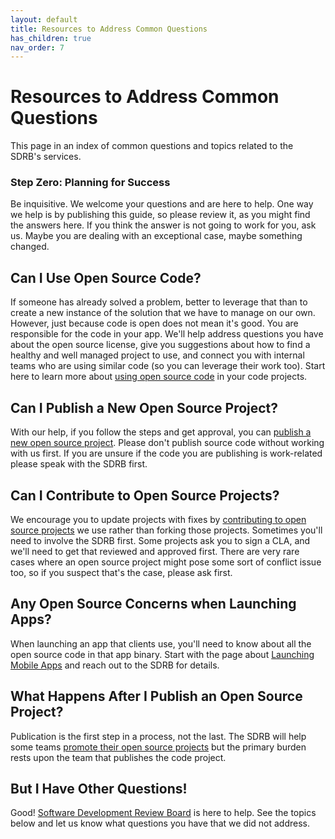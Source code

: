 ```yaml
---
layout: default
title: Resources to Address Common Questions
has_children: true
nav_order: 7
---
```


# Resources to Address Common Questions

This page in an index of common questions and topics related to the SDRB's services.

### Step Zero: Planning for Success
Be inquisitive. We welcome your questions and are here to help. One way we help is by publishing this guide, so please review it, as you might find the answers here. If you think the answer is not going to work for you, ask us. Maybe you are dealing with an exceptional case, maybe something changed.

## Can I Use Open Source Code?
If someone has already solved a problem, better to leverage that than to create a new instance of the solution that we have to manage on our own. However, just because code is open does not mean it's good. You are responsible for the code in your app. We'll help address questions you have about the open source license, give you suggestions about how to find a healthy and well managed project to use, and connect you with internal teams who are using similar code (so you can leverage their work too). Start here to learn more about [using open source code](../using/using.md) in your code projects.

## Can I Publish a New Open Source Project?
With our help, if you follow the steps and get approval, you can [publish a new open source project](../publishing/publishing.md). Please don't publish source code without working with us first. If you are unsure if the code you are publishing is work-related please speak with the SDRB first.

## Can I Contribute to Open Source Projects?
We encourage you to update projects with fixes by [contributing to open source projects](../contributing/contributing.md) we use rather than forking those projects. Sometimes you'll need to involve the SDRB first. Some projects ask you to sign a CLA, and we'll need to get that reviewed and approved first. There are very rare cases where an open source project might pose some sort of conflict issue too, so if you suspect that's the case, please ask first.

## Any Open Source Concerns when Launching Apps?
When launching an app that clients use, you'll need to know about all the open source code in that app binary. Start with the page about [Launching Mobile Apps](../launching/mobile.md) and reach out to the SDRB for details.

## What Happens After I Publish an Open Source Project?
Publication is the first step in a process, not the last. The SDRB will help some teams [promote their open source projects](../evangelizing/support.md) but the primary burden rests upon the team that publishes the code project.

## But I Have Other Questions!
Good! [Software Development Review Board](../resources/the-sdrb.md) is here to help. See the topics below and let us know what questions you have that we did not address.
